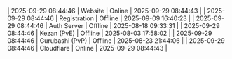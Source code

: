 | 2025-09-29 08:44:46 | Website | Online | 2025-09-29 08:44:43 |
| 2025-09-29 08:44:46 | Registration | Offline | 2025-09-09 16:40:23 |
| 2025-09-29 08:44:46 | Auth Server | Offline | 2025-08-18 09:33:31 |
| 2025-09-29 08:44:46 | Kezan (PvE) | Offline | 2025-08-03 17:58:02 |
| 2025-09-29 08:44:46 | Gurubashi (PvP) | Offline | 2025-08-23 21:44:06 |
| 2025-09-29 08:44:46 | Cloudflare | Online | 2025-09-29 08:44:43 |
